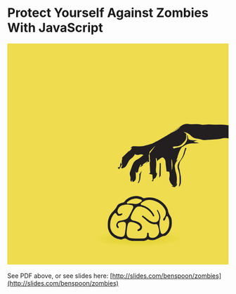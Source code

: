 Protect Yourself Against Zombies With JavaScript
===

![zombies](./zombie.png)

See PDF above, or see slides here: [http://slides.com/benspoon/zombies](http://slides.com/benspoon/zombies)
